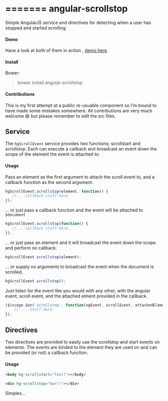 =======
angular-scrollstop
==================

Simple AngularJS service and directives for detecting when a user has stopped and started scrolling.

#### Demo
Have a look at both of them in action , [demo here](http://hogg.io/projects/angular-scrollstop/demo/). 

#### Install
Bower: 
> bower install angular-scrollstop

#### Contributions
This is my first attempt at a public re-usuable component so I'm bound to have made some mistakes somewhere. All contributions are very much welcome :smile: but please remember to edit the src files.

## Service
The `hgScrollEvent` service provides two functions; scrollstart and scrollstop. Each can execute a callback and broadcast an event down the scope of the element the event is attached to. 

#### Usage
Pass an element as the first argument to attach the scroll event to, and a callback function as the second argument.

```js
hgScrollEvent.scrollstop(element, function() {
   //... Callback stuff here.
});
```

... or just pass a callback function and the event will be attached to `$document`

```js
hgScrollEvent.scrollstop(function() {
   //... Callback stuff here.
});
```

... or just pass an element and it will broadcast the event down the scope and perform no callback. 

```js
hgScrollEvent.scrollstop(element);
```

... or supply no arguments to broadcast the event when the document is scrolled. 

```js
hgScrollEvent.scrollstop();
```

Just listen for the event like you would with any other, with the angular event, scroll event, and the attached elment provided in the callback. 

```js
($)scope.$on('scrollstop', function(ngEvent, scrollEvent, attachedElement) {
    // ... Stuff here.
});
```

## Directives
Two directives are provided to easily use the scrollstop and start events on elements. The events are binded to the element they are used on and can be provided (or not) a callback function. 

#### Usage

```html
<body hg-scrollstart="foo()"></body>

<div hg-scrollstop="bar()"></div>
```

Simples... 
